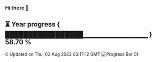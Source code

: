 ### Hi there 👋
⏳ Year progress { █████████████████▁▁▁▁▁▁▁▁▁▁▁▁▁ } 58.70 %
---
⏰ Updated on Thu, 03 Aug 2023 06:17:12 GMT
![Progress Bar CI](https://github.com/liununu/liununu/workflows/Progress%20Bar%20CI/badge.svg)
